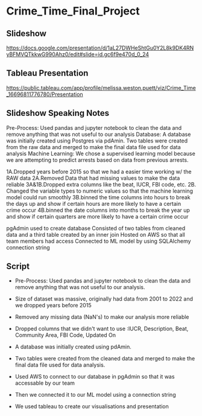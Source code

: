 # Crime_Time_Final_Project

## Slideshow
https://docs.google.com/presentation/d/1aL27DWHeShtGu0Y2L8k9DK4RNyBFMVQTkkwG990Ahz0/edit#slide=id.gc6f9e470d_0_24


## Tableau Presentation
https://public.tableau.com/app/profile/melissa.weston.puett/viz/Crime_Time_16696811776780/Presentation


## Slideshow Speaking Notes
Pre-Process: Used pandas and jupyter notebook to clean the data and remove anything that was not useful to our analysis
Database: A database was initially created using Postgres via pdAmin. Two tables were created from the raw data and merged to
make the final data file used for data analysis
Machine Learning: We chose a supervised learning model because we are attempting to predict arrests based on data from previous arrests. 

1A.Dropped years before 2015 so that we had a easier time working w/ the RAW data
2A.Removed Data that had missing values to make the data reliable
3A&1B.Dropped extra columns like the beat, IUCR, FBI code, etc.
2B. Changed the variable types to numeric values so that the machine learning model could run smoothly
3B.binned the time columns into hours to break the days up and show if certain hours are more likely to have a certain crime occur
4B.binned the date columns into months to break the year up and show if certain quarters are more likely to have a certain crime occur

pgAdmin used to create database
Consisted of two tables from cleaned data and a third table created by an inner join
Hosted on AWS so that all team members had access
Connected to ML model by using SQLAlchemy connection string


## Script
- Pre-Process: Used pandas and jupyter notebook to clean the data and remove anything that was not useful to our analysis.

- Size of dataset was massive, originally had data from 2001 to 2022 and we dropped years before 2015
- Removed any missing data (NaN's) to make our analysis more reliable
- Dropped columns that we didn't want to use :IUCR, Description, Beat, Community Area, FBI Code, Updated On

- A database was initially created using pdAmin.
- Two tables were created from the cleaned data and merged to make the final data file used for data analysis. 
- Used AWS to connect to our database in pgAdmin so that it was accessable by our team
- Then we connected it to our ML model using a connection string

- We used tableau to create our visualisations and presentation
